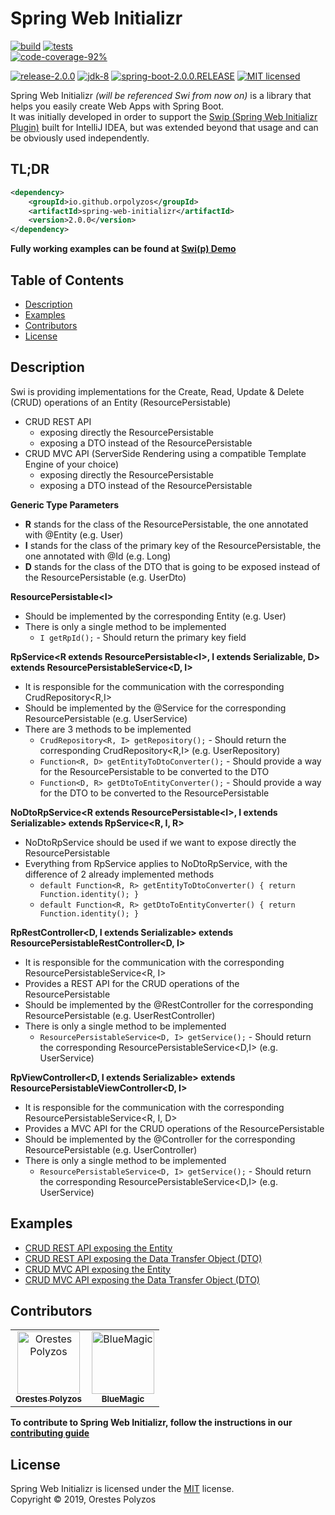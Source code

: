 Spring Web Initializr
==========

[![build][shield-build]](#)
[![tests][shield-tests]](#)  
[![code-coverage-92%][shield-coverage]](#)

[![release-2.0.0][shield-release]](#)
[![jdk-8][shield-jdk]](#)
[![spring-boot-2.0.0.RELEASE][shield-spring]](#)
[![MIT licensed][shield-license]](#)  

Spring Web Initializr _(will be referenced Swi from now on)_ is a library that helps you easily create Web Apps with Spring Boot.  
It was initially developed in order to support the [Swip (Spring Web Initializr Plugin)](https://plugins.jetbrains.com/plugin/12239-swip-spring-web-initializr-) 
built for IntelliJ IDEA, but was extended beyond that usage and can be obviously used independently.

TL;DR
-----
```xml
<dependency>
    <groupId>io.github.orpolyzos</groupId>
    <artifactId>spring-web-initializr</artifactId>
    <version>2.0.0</version>
</dependency>
```
**Fully working examples can be found at [Swi(p) Demo](https://github.com/OrPolyzos/swip-demo)**

Table of Contents
-----------------
  * [Description](#Description)
  * [Examples](#Examples)
  * [Contributors](#Contributors)
  * [License](#License)
  
Description
-----------
Swi is providing implementations for the Create, Read, Update & Delete (CRUD) operations of an Entity (ResourcePersistable)  
*  CRUD REST API
   *  exposing directly the ResourcePersistable
   *  exposing a DTO instead of the ResourcePersistable
*  CRUD MVC API (ServerSide Rendering using a compatible Template Engine of your choice)
   *  exposing directly the ResourcePersistable
   *  exposing a DTO instead of the ResourcePersistable

__Generic Type Parameters__
* **R** stands for the class of the ResourcePersistable, the one annotated with @Entity (e.g. User)
* **I** stands for the class of the primary key of the ResourcePersistable, the one annotated with @Id (e.g. Long)
* **D** stands for the class of the DTO that is going to be exposed instead of the ResourcePersistable (e.g. UserDto)

__ResourcePersistable\<I\>__
* Should be implemented by the corresponding Entity (e.g. User)  
* There is only a single method to be implemented  
    * `I getRpId();` - Should return the primary key field

__RpService\<R extends ResourcePersistable\<I\>, I extends Serializable, D\> extends ResourcePersistableService\<D, I\>__
* It is responsible for the communication with the corresponding CrudRepository<R,I>
* Should be implemented by the @Service for the corresponding ResourcePersistable (e.g. UserService)
* There are 3 methods to be implemented
    * `CrudRepository<R, I> getRepository();` - Should return the corresponding CrudRepository<R,I> (e.g. UserRepository)
    * `Function<R, D> getEntityToDtoConverter();` - Should provide a way for the ResourcePersistable to be converted to the DTO
    * `Function<D, R> getDtoToEntityConverter();` - Should provide a way for the DTO to be converted to the ResourcePersistable

__NoDtoRpService\<R extends ResourcePersistable\<I\>, I extends Serializable\> extends RpService\<R, I, R\>__
* NoDtoRpService should be used if we want to expose directly the ResourcePersistable
* Everything from RpService applies to NoDtoRpService, with the difference of 2 already implemented methods
    * `default Function<R, R> getEntityToDtoConverter() { return Function.identity(); }`
    * `default Function<R, R> getDtoToEntityConverter() { return Function.identity(); }`

__RpRestController\<D, I extends Serializable> extends ResourcePersistableRestController\<D, I\>__
* It is responsible for the communication with the corresponding ResourcePersistableService<R, I>
* Provides a REST API for the CRUD operations of the ResourcePersistable
* Should be implemented by the @RestController for the corresponding ResourcePersistable (e.g. UserRestController)
* There is only a single method to be implemented  
    * `ResourcePersistableService<D, I> getService();` - Should return the corresponding ResourcePersistableService<D,I> (e.g. UserService)

__RpViewController\<D, I extends Serializable\> extends ResourcePersistableViewController\<D, I\>__
* It is responsible for the communication with the corresponding ResourcePersistableService<R, I, D>
* Provides a MVC API for the CRUD operations of the ResourcePersistable
* Should be implemented by the @Controller for the corresponding ResourcePersistable (e.g. UserController)
* There is only a single method to be implemented  
    * `ResourcePersistableService<D, I> getService();` - Should return the corresponding ResourcePersistableService<D,I> (e.g. UserService)
    
Examples
--------
* [CRUD REST API exposing the Entity](https://github.com/OrPolyzos/spring-web-initializr/wiki/Example:-CRUD-REST-API-exposing-the-Entity)
* [CRUD REST API exposing the Data Transfer Object (DTO)](https://github.com/OrPolyzos/spring-web-initializr/wiki/Example:-CRUD-REST-API-exposing-the-Data-Transfer-Object-(DTO))
* [CRUD MVC API exposing the Entity](https://github.com/OrPolyzos/spring-web-initializr/wiki/Example:-CRUD-MVC-API-exposing-the-Entity)
* [CRUD MVC API exposing the Data Transfer Object (DTO)](https://github.com/OrPolyzos/spring-web-initializr/wiki/Example:-CRUD-MVC-API-exposing-the-Data-Transfer-Object-(DTO))


Contributors
------------
<!-- ALL-CONTRIBUTORS-LIST:START - Do not remove or modify this section -->
<!-- prettier-ignore -->
<table>
  <tr>
    <td align="center">
      <a href="https://github.com/orpolyzos">
        <img src="https://avatars0.githubusercontent.com/u/27271443?s=460&v=4" width="100px;" alt="Orestes Polyzos"/>
        <br />
        <sub><b>Orestes Polyzos</b></sub>
      </a>
     </td>
    <td align="center">
      <a href="https://github.com/terminatorbill">
        <img src="https://avatars3.githubusercontent.com/u/5015605?s=400&v=4" width="100px;" alt="BlueMagic"/>
        <br />
        <sub><b>BlueMagic</b></sub>
      </a>
     </td>     
  </tr>
</table>

<!-- ALL-CONTRIBUTORS-LIST:END -->  
__To contribute to Spring Web Initializr, follow the instructions in our [contributing guide](/contributing.md)__

License
-------
Spring Web Initializr is licensed under the [MIT](/license.md) license.  
Copyright &copy; 2019, Orestes Polyzos

[shield-release]: https://img.shields.io/badge/release-2.0.0-blue.svg
[shield-jdk]: https://img.shields.io/badge/jdk-8-blue.svg
[shield-spring]: https://img.shields.io/badge/spring-2.2.1-blue.svg
[shield-license]: https://img.shields.io/badge/license-MIT-blue.svg
[shield-build]: https://github.com/OrPolyzos/spring-web-initializr/workflows/build/badge.svg
[shield-tests]: https://github.com/OrPolyzos/spring-web-initializr/workflows/tests/badge.svg
[shield-coverage]: https://img.shields.io/badge/coverage-92%25-brightgreen.svg
